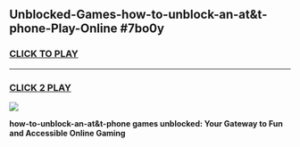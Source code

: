 
## Unblocked-Games-how-to-unblock-an-at&t-phone-Play-Online #7bo0y
<h3>
<a href="https://news.freeplayer.one?title=how-to-unblock-an-at&t-phone&ref=3">CLICK TO PLAY</a></h3>
<hr>

<h3>
<a href="https://news.freeplayer.one?title=how-to-unblock-an-at&t-phone&ref=3">CLICK 2 PLAY</a>
  
</h3>

<a href="https://news.freeplayer.one?title=how-to-unblock-an-at&t-phone&ref=3"><img src="https://clearcache.store/games.png"></a>


**how-to-unblock-an-at&t-phone games unblocked: Your Gateway to Fun and Accessible Online Gaming**
